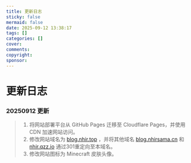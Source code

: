 ```yaml
---
title: 更新日志
sticky: false
mermaid: false
date: 2025-09-12 13:38:17
tags: []
categories: []
cover:
comments:
copyright:
sponsor:
---
```


# 更新日志
### 20250912 更新
>1. 将网站部署平台从 GitHub Pages 迁移至 Cloudflare Pages，并使用 CDN 加速网站访问。
>2. 修改网站域名为 [blog.nhir.top](https://blog.nhir.top) ，并将其他域名 [blog.nhirsama.cn](https://blog.nhirsama.cn) 和 [nhir.qzz.io](https://nhir.qzz.io) 通过301重定向至本域名。
>3. 修改网站图标为 Minecraft 皮肤头像。